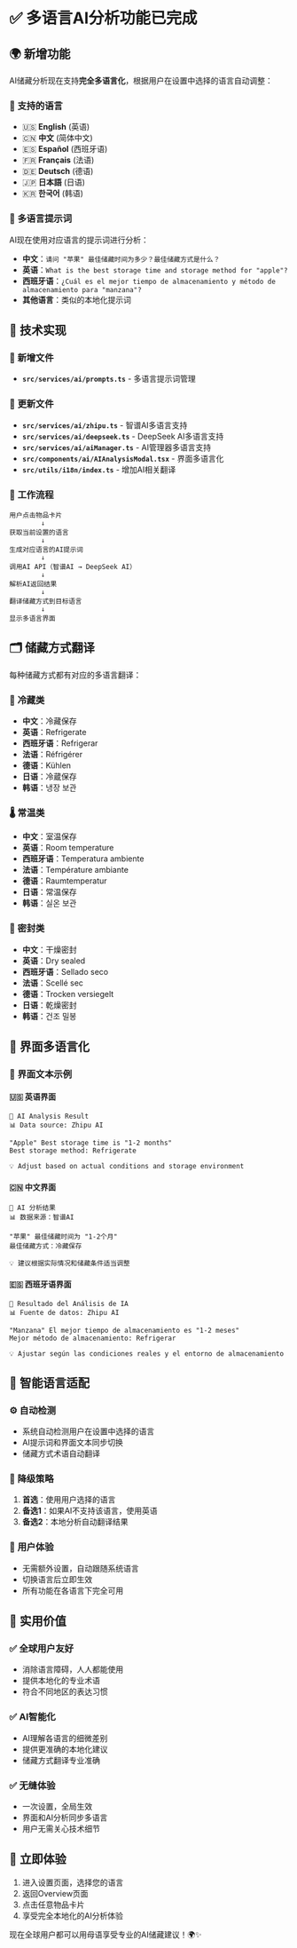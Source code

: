 # ✅ 多语言AI分析功能已完成

## 🌍 **新增功能**

AI储藏分析现在支持**完全多语言化**，根据用户在设置中选择的语言自动调整：

### 🎯 **支持的语言**
- 🇺🇸 **English** (英语)
- 🇨🇳 **中文** (简体中文)  
- 🇪🇸 **Español** (西班牙语)
- 🇫🇷 **Français** (法语)
- 🇩🇪 **Deutsch** (德语)
- 🇯🇵 **日本語** (日语)
- 🇰🇷 **한국어** (韩语)

### 📝 **多语言提示词**
AI现在使用对应语言的提示词进行分析：
- **中文**：`请问 "苹果" 最佳储藏时间为多少？最佳储藏方式是什么？`
- **英语**：`What is the best storage time and storage method for "apple"?`
- **西班牙语**：`¿Cuál es el mejor tiempo de almacenamiento y método de almacenamiento para "manzana"?`
- **其他语言**：类似的本地化提示词

## 🔧 **技术实现**

### 📁 **新增文件**
- **`src/services/ai/prompts.ts`** - 多语言提示词管理

### 🔄 **更新文件**
- **`src/services/ai/zhipu.ts`** - 智谱AI多语言支持
- **`src/services/ai/deepseek.ts`** - DeepSeek AI多语言支持  
- **`src/services/ai/aiManager.ts`** - AI管理器多语言支持
- **`src/components/ai/AIAnalysisModal.tsx`** - 界面多语言化
- **`src/utils/i18n/index.ts`** - 增加AI相关翻译

### 🎨 **工作流程**

```
用户点击物品卡片
        ↓
获取当前设置的语言
        ↓
生成对应语言的AI提示词
        ↓
调用AI API（智谱AI → DeepSeek AI）
        ↓
解析AI返回结果
        ↓
翻译储藏方式到目标语言
        ↓
显示多语言界面
```

## 🗂️ **储藏方式翻译**

每种储藏方式都有对应的多语言翻译：

### 🧊 **冷藏类**
- **中文**：冷藏保存
- **英语**：Refrigerate
- **西班牙语**：Refrigerar
- **法语**：Réfrigérer
- **德语**：Kühlen
- **日语**：冷蔵保存
- **韩语**：냉장 보관

### 🌡️ **常温类**
- **中文**：室温保存
- **英语**：Room temperature
- **西班牙语**：Temperatura ambiente
- **法语**：Température ambiante
- **德语**：Raumtemperatur
- **日语**：常温保存
- **韩语**：실온 보관

### 🏺 **密封类**
- **中文**：干燥密封
- **英语**：Dry sealed
- **西班牙语**：Sellado seco
- **法语**：Scellé sec
- **德语**：Trocken versiegelt
- **日语**：乾燥密封
- **韩语**：건조 밀봉

## 🎨 **界面多语言化**

### 💬 **界面文本示例**

#### 🇺🇸 **英语界面**
```
🧠 AI Analysis Result
📊 Data source: Zhipu AI

"Apple" Best storage time is "1-2 months"
Best storage method: Refrigerate

💡 Adjust based on actual conditions and storage environment
```

#### 🇨🇳 **中文界面**
```
🧠 AI 分析结果  
📊 数据来源：智谱AI

"苹果" 最佳储藏时间为 "1-2个月"
最佳储藏方式：冷藏保存

💡 建议根据实际情况和储藏条件适当调整
```

#### 🇪🇸 **西班牙语界面**
```
🧠 Resultado del Análisis de IA
📊 Fuente de datos: Zhipu AI

"Manzana" El mejor tiempo de almacenamiento es "1-2 meses"
Mejor método de almacenamiento: Refrigerar

💡 Ajustar según las condiciones reales y el entorno de almacenamiento
```

## 🚀 **智能语言适配**

### ⚙️ **自动检测**
- 系统自动检测用户在设置中选择的语言
- AI提示词和界面文本同步切换
- 储藏方式术语自动翻译

### 🔄 **降级策略**
1. **首选**：使用用户选择的语言
2. **备选1**：如果AI不支持该语言，使用英语
3. **备选2**：本地分析自动翻译结果

### 🎯 **用户体验**
- 无需额外设置，自动跟随系统语言
- 切换语言后立即生效
- 所有功能在各语言下完全可用

## 🌟 **实用价值**

### ✅ **全球用户友好**
- 消除语言障碍，人人都能使用
- 提供本地化的专业术语
- 符合不同地区的表达习惯

### ✅ **AI智能化**
- AI理解各语言的细微差别
- 提供更准确的本地化建议
- 储藏方式翻译专业准确

### ✅ **无缝体验**
- 一次设置，全局生效
- 界面和AI分析同步多语言
- 用户无需关心技术细节

## 🚀 **立即体验**

1. 进入设置页面，选择您的语言
2. 返回Overview页面
3. 点击任意物品卡片
4. 享受完全本地化的AI分析体验

现在全球用户都可以用母语享受专业的AI储藏建议！🌍✨